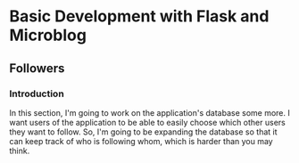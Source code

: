 # Basic Development with Flask and Microblog

## Followers

### Introduction

In this section, I'm going to work on the application's database some 
more. I want users of the application to be able to easily choose which 
other users they want to follow. So, I'm going to be expanding the 
database so that it can keep track of who is following whom, which is 
harder than you may think.
